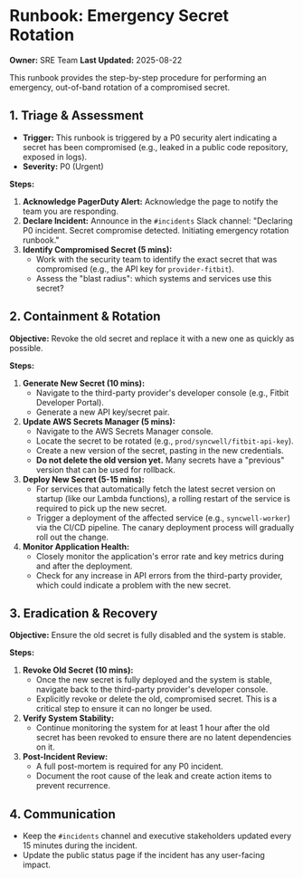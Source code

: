 # Runbook: Emergency Secret Rotation

**Owner:** SRE Team
**Last Updated:** 2025-08-22

This runbook provides the step-by-step procedure for performing an emergency, out-of-band rotation of a compromised secret.

## 1. Triage & Assessment

*   **Trigger:** This runbook is triggered by a P0 security alert indicating a secret has been compromised (e.g., leaked in a public code repository, exposed in logs).
*   **Severity:** P0 (Urgent)

**Steps:**
1.  **Acknowledge PagerDuty Alert:** Acknowledge the page to notify the team you are responding.
2.  **Declare Incident:** Announce in the `#incidents` Slack channel: "Declaring P0 incident. Secret compromise detected. Initiating emergency rotation runbook."
3.  **Identify Compromised Secret (5 mins):**
    *   Work with the security team to identify the exact secret that was compromised (e.g., the API key for `provider-fitbit`).
    *   Assess the "blast radius": which systems and services use this secret?

## 2. Containment & Rotation

**Objective:** Revoke the old secret and replace it with a new one as quickly as possible.

**Steps:**
1.  **Generate New Secret (10 mins):**
    *   Navigate to the third-party provider's developer console (e.g., Fitbit Developer Portal).
    *   Generate a new API key/secret pair.
2.  **Update AWS Secrets Manager (5 mins):**
    *   Navigate to the AWS Secrets Manager console.
    *   Locate the secret to be rotated (e.g., `prod/syncwell/fitbit-api-key`).
    *   Create a new version of the secret, pasting in the new credentials.
    *   **Do not delete the old version yet.** Many secrets have a "previous" version that can be used for rollback.
3.  **Deploy New Secret (5-15 mins):**
    *   For services that automatically fetch the latest secret version on startup (like our Lambda functions), a rolling restart of the service is required to pick up the new secret.
    *   Trigger a deployment of the affected service (e.g., `syncwell-worker`) via the CI/CD pipeline. The canary deployment process will gradually roll out the change.
4.  **Monitor Application Health:**
    *   Closely monitor the application's error rate and key metrics during and after the deployment.
    *   Check for any increase in API errors from the third-party provider, which could indicate a problem with the new secret.

## 3. Eradication & Recovery

**Objective:** Ensure the old secret is fully disabled and the system is stable.

**Steps:**
1.  **Revoke Old Secret (10 mins):**
    *   Once the new secret is fully deployed and the system is stable, navigate back to the third-party provider's developer console.
    *   Explicitly revoke or delete the old, compromised secret. This is a critical step to ensure it can no longer be used.
2.  **Verify System Stability:**
    *   Continue monitoring the system for at least 1 hour after the old secret has been revoked to ensure there are no latent dependencies on it.
3.  **Post-Incident Review:**
    *   A full post-mortem is required for any P0 incident.
    *   Document the root cause of the leak and create action items to prevent recurrence.

## 4. Communication

*   Keep the `#incidents` channel and executive stakeholders updated every 15 minutes during the incident.
*   Update the public status page if the incident has any user-facing impact.
